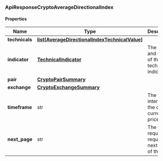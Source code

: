 

[//]: # (CLASS:ApiResponseCryptoAverageDirectionalIndex)

[//]: # (KIND:object)

### ApiResponseCryptoAverageDirectionalIndex

#### Properties

[//]: # (START_DEFINITION)

Name | Type | Description
------------ | ------------- | -------------
**technicals** | [**list[AverageDirectionalIndexTechnicalValue]**](AverageDirectionalIndexTechnicalValue.md) |  &nbsp;
**indicator** | [**TechnicalIndicator**](TechnicalIndicator.md) | The name and symbol of the technical indicator &nbsp;
**pair** | [**CryptoPairSummary**](CryptoPairSummary.md) |  &nbsp;
**exchange** | [**CryptoExchangeSummary**](CryptoExchangeSummary.md) |  &nbsp;
**timeframe** | str | The time interval for the crypto currency prices &nbsp;
**next_page** | str | The token required to request the next page of the data &nbsp;

[//]: # (END_DEFINITION)


[//]: # (CONTAINED_CLASS:AverageDirectionalIndexTechnicalValue)


[//]: # (CONTAINED_CLASS:TechnicalIndicator)


[//]: # (CONTAINED_CLASS:CryptoPairSummary)


[//]: # (CONTAINED_CLASS:CryptoExchangeSummary)



